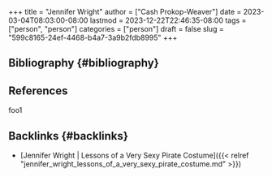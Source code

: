 +++
title = "Jennifer Wright"
author = ["Cash Prokop-Weaver"]
date = 2023-03-04T08:03:00-08:00
lastmod = 2023-12-22T22:46:35-08:00
tags = ["person", "person"]
categories = ["person"]
draft = false
slug = "599c8165-24ef-4468-b4a7-3a9b2fdb8995"
+++

## Bibliography {#bibliography}

## References

<style>.csl-entry{text-indent: -1.5em; margin-left: 1.5em;}</style><div class="csl-bib-body">
</div>

foo1


## Backlinks {#backlinks}

-   [Jennifer Wright | Lessons of a Very Sexy Pirate Costume]({{< relref "jennifer_wright_lessons_of_a_very_sexy_pirate_costume.md" >}})
